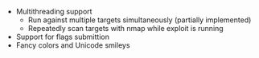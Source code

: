 
 * Multithreading support
   * Run against multiple targets simultaneously (partially implemented)
   * Repeatedly scan targets with nmap while exploit is running
 * Support for flags submittion
 * Fancy colors and Unicode smileys

